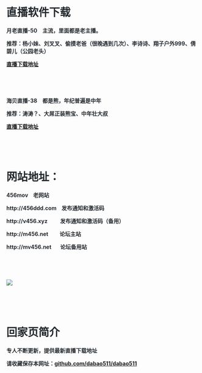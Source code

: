 <p>
	<strong><span style="font-size:32px;"> </span></strong> 
</p>
<h1 style="color:#24292E;font-family:-apple-system, BlinkMacSystemFont, &quot;background-color:#FFFFFF;">
	<strong>直播软件下载</strong> 
</h1>
<p style="color:#24292E;font-family:-apple-system, BlinkMacSystemFont, &quot;font-size:16px;background-color:#FFFFFF;">
	<span style="font-size:14px;"><strong>月老直播-50</strong></span><span style="font-size:14px;">&nbsp;</span><strong> &nbsp; 主流，里面都是老主播。</strong> 
</p>
<p style="color:#24292E;font-family:-apple-system, BlinkMacSystemFont, &quot;font-size:16px;background-color:#FFFFFF;">
	<strong>推荐：杨小妹、刘叉叉、偷摸老爸（很晚遇到几次）、李诗诗、翔子户外999、倩碧儿（公园老头）</strong> 
</p>
<p style="color:#24292E;font-family:-apple-system, BlinkMacSystemFont, &quot;font-size:16px;background-color:#FFFFFF;">
	<strong><a href="http://word.xf16888zy.com/wap/xr/index.html#/activeIndex?user_id=171185" target="_blank">直播下载地址</a></strong> 
</p>
<p style="color:#24292E;font-family:-apple-system, BlinkMacSystemFont, &quot;font-size:16px;background-color:#FFFFFF;">
	<br />
</p>
<p style="color:#24292E;font-family:-apple-system, BlinkMacSystemFont, &quot;font-size:16px;background-color:#FFFFFF;">
	<br />
</p>
<p style="color:#24292E;font-family:-apple-system, BlinkMacSystemFont, &quot;font-size:16px;background-color:#FFFFFF;">
	<span style="font-size:14px;"><strong>海贝直播-38</strong></span><span style="font-size:14px;">&nbsp;</span><strong>&nbsp;&nbsp; 都是熊，年纪普遍是中年</strong> 
</p>
<p style="color:#24292E;font-family:-apple-system, BlinkMacSystemFont, &quot;font-size:16px;background-color:#FFFFFF;">
	<strong>推荐：涛涛？、大屌正装熊宝、中年壮大叔</strong> 
</p>
<p style="color:#24292E;font-family:-apple-system, BlinkMacSystemFont, &quot;font-size:16px;background-color:#FFFFFF;">
	<strong><a href="https://1na.5starss.xyz:8443/index.php?g=appapi&amp;m=agent&amp;a=haibei&amp;id=592761" target="_blank">直播下载地址</a></strong> 
</p>
<p>
	<br />
</p>
<p style="color:#24292E;font-family:-apple-system, BlinkMacSystemFont, &quot;font-size:16px;background-color:#FFFFFF;">
	<br />
</p>
<h1 style="color:#24292E;font-family:-apple-system, BlinkMacSystemFont, &quot;background-color:#FFFFFF;">
	<strong>网站地址：</strong> 
</h1>
<p style="color:#24292E;font-family:-apple-system, BlinkMacSystemFont, &quot;font-size:16px;background-color:#FFFFFF;">
	<span style="font-size:14px;"><strong></strong></span> 
</p>
<p style="color:#24292E;font-family:-apple-system, BlinkMacSystemFont, &quot;font-size:16px;background-color:#FFFFFF;">
	<strong><span style="font-size:14px;"><strong>456mov</strong></span><span style="font-size:14px;">&nbsp;</span><strong>&nbsp;&nbsp; 老网站</strong></strong> 
</p>
<p style="color:#24292E;font-family:-apple-system, BlinkMacSystemFont, &quot;font-size:16px;background-color:#FFFFFF;">
	<b>http://456ddd.com&nbsp; &nbsp; 发布通知和激活码</b> 
</p>
<p style="color:#24292E;font-family:-apple-system, BlinkMacSystemFont, &quot;font-size:16px;background-color:#FFFFFF;">
	<b>http://v456.xyz<b>&nbsp; &nbsp; &nbsp; &nbsp; &nbsp; 发布通知和激活码</b>（备用）</b>
</p>
<p style="color:#24292E;font-family:-apple-system, BlinkMacSystemFont, &quot;font-size:16px;background-color:#FFFFFF;">
	<b><b>http://m456.net&nbsp; &nbsp; &nbsp; &nbsp; &nbsp;论坛主站</b> </b>
</p>
<p style="color:#24292E;font-family:-apple-system, BlinkMacSystemFont, &quot;font-size:16px;background-color:#FFFFFF;">
	<b><b><b>http://mv456.net&nbsp; &nbsp; &nbsp; &nbsp;论坛备用站</b></b> </b>
</p>
<p>
	<br />
</p>
<p style="color:#24292E;font-family:-apple-system, BlinkMacSystemFont, &quot;font-size:16px;background-color:#FFFFFF;">
	<b><br />
</b> 
</p>
<strong></strong> 
<p>
<img src="https://www.sxotu.xyz/i/2021/01/16/skbiy8.png" />

	
</p>
<p style="color:#24292E;font-family:-apple-system, BlinkMacSystemFont, &quot;font-size:16px;background-color:#FFFFFF;">
	<span style="font-size:14px;"></span> 
</p>
<p>
	<br />
</p>
<p style="color:#24292E;font-family:-apple-system, BlinkMacSystemFont, &quot;font-size:16px;background-color:#FFFFFF;">
	<br />
</p>
<h1 style="color:#24292E;font-family:-apple-system, BlinkMacSystemFont, &quot;background-color:#FFFFFF;">
	<strong>回家页简介</strong> 
</h1>
<p style="color:#24292E;font-family:-apple-system, BlinkMacSystemFont, &quot;font-size:16px;background-color:#FFFFFF;">
	<strong>专人不断更新，提供最新直播下载地址</strong> 
</p>
<p style="color:#24292E;font-family:-apple-system, BlinkMacSystemFont, &quot;font-size:16px;background-color:#FFFFFF;">
	<strong>请收藏保存本网址：<a href="https://github.com/dabao511/dabao511" target="_blank">github.com/dabao511/dabao511</a></strong> 
</p>
<p>
	<br />
</p>
